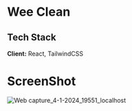 # Wee Clean 

## Tech Stack

**Client:** React, TailwindCSS

# ScreenShot
![Web capture_4-1-2024_19551_localhost](https://github.com/zablon-oigo/cleaning_services/assets/143833326/cbb67549-101a-408f-9c66-b5f3ad40e5c4)
